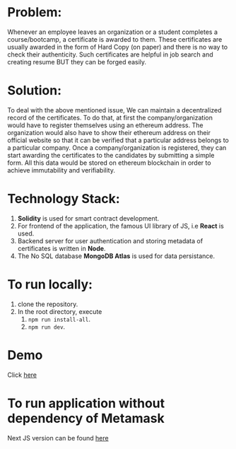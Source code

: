 # Problem:
Whenever an employee leaves an organization or a student completes a course/bootcamp, a certificate is awarded to them. These certificates are usually awarded in the form of Hard Copy (on paper) and there is no way to check their authenticity. Such certificates are helpful in job search and creating resume BUT they can be forged easily.

# Solution:
To deal with the above mentioned issue, We can maintain a decentralized record of the certificates. To do that, at first the company/organization would have to register themselves using an ethereum address. The organization would also have to show their ethereum address on their official website so that it can be verified that a particular address belongs to a particular company. Once a company/organization is registered, they can start awarding the certificates to the candidates by submitting a simple form. All this data would be stored on ethereum blockchain in order to achieve immutability and verifiability.

# Technology Stack:
1. **Solidity** is used for smart contract development.
2. For frontend of the application, the famous UI library of JS, i.e **React** is used.
3. Backend server for user authentication and storing metadata of certificates is written in **Node**.
4. The No SQL database **MongoDB Atlas** is used for data persistance.

# To run locally:
1. clone the repository.
2. In the root directory, execute
   1. ```npm run install-all```.
   2. ```npm run dev```.
   
# Demo
Click [here](http://certificate-verifier.herokuapp.com/home)

# To run application without dependency of Metamask
Next JS version can be found [here](https://github.com/Ahmed067Abdullah/certificate-verifier-NextJS)
